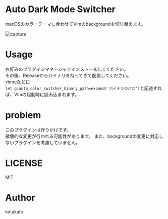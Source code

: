 # Auto Dark Mode Switcher
macOSのカラーテーマに合わせてVimのbackgroundを切り替えます。

![capture](https://github.com/kato-k/assets/blob/master/capture.gif?raw=true)

# Usage
お好みのプラグインマネージャでインストールしてください。  
その後、Releaseからバイナリを持ってきて配置してください。  
vimrcなどに  
`let g:auto_color_switcher_binary_path=expand('バイナリのパス')`と記述すれば、Vimの起動時に読み込まれます。  

# problem
このプラグインは作りかけです。  
破壊的な変更が行われる可能性があります。 
また、backgroundの変更に対応しないプラグインを考慮していません。 

# LICENSE
MIT

# Author
kotakato